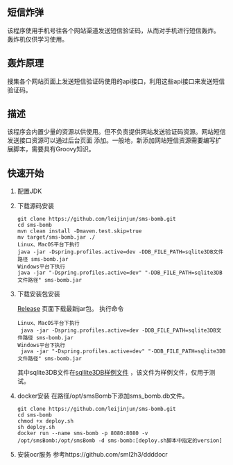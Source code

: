 ## 短信炸弹
该程序使用手机号往各个网站渠道发送短信验证码，从而对手机进行短信轰炸。
轰炸机仅供学习使用。
## 轰炸原理
搜集各个网站页面上发送短信验证码使用的api接口，利用这些api接口来发送短信验证码。
## 描述
该程序会内置少量的资源以供使用。但不负责提供网站发送验证码资源。网站短信发送接口资源可以通过后台页面
添加。一般地，新添加网站短信资源需要编写扩展脚本，需要具有Groovy知识。
## 快速开始
1. 配置JDK
2. 下载源码安装
     ```
     git clone https://github.com/leijinjun/sms-bomb.git
     cd sms-bomb
     mvn clean install -Dmaven.test.skip=true
     mv target/sms-bomb.jar ./
     Linux、MacOS平台下执行
     java -jar -Dspring.profiles.active=dev -DDB_FILE_PATH=sqlite3DB文件路径 sms-bomb.jar
     Windows平台下执行
     java -jar "-Dspring.profiles.active=dev" "-DDB_FILE_PATH=sqlite3DB文件路径" sms-bomb.jar
     ```
3. 下载安装包安装

    [Release](https://github.com/leijinjun/sms-bomb/releases) 页面下载最新jar包。
    执行命令
    ```
    Linux、MacOS平台下执行
     java -jar -Dspring.profiles.active=dev -DDB_FILE_PATH=sqlite3DB文件路径 sms-bomb.jar
    Windows平台下执行
     java -jar "-Dspring.profiles.active=dev" "-DDB_FILE_PATH=sqlite3DB文件路径" sms-bomb.jar
    ```
   其中sqlite3DB文件在[sqllite3DB样例文件](https://github.com/leijinjun/sms-bomb/blob/develop/src/main/resources/db/sms_bomb.db) ，该文件为样例文件，仅用于测试。
4. docker安装
    在路径/opt/smsBomb下添加sms_bomb.db文件。
    ```
    git clone https://github.com/leijinjun/sms-bomb.git
    cd sms-bomb
    chmod +x deploy.sh
    sh deploy.sh
    docker run --name sms-bomb -p 8080:8080 -v /opt/smsBomb:/opt/smsBomb -d sms-bomb:[deploy.sh脚本中指定的version]
    ```
5. 安装ocr服务
    参考https://github.com/sml2h3/ddddocr
